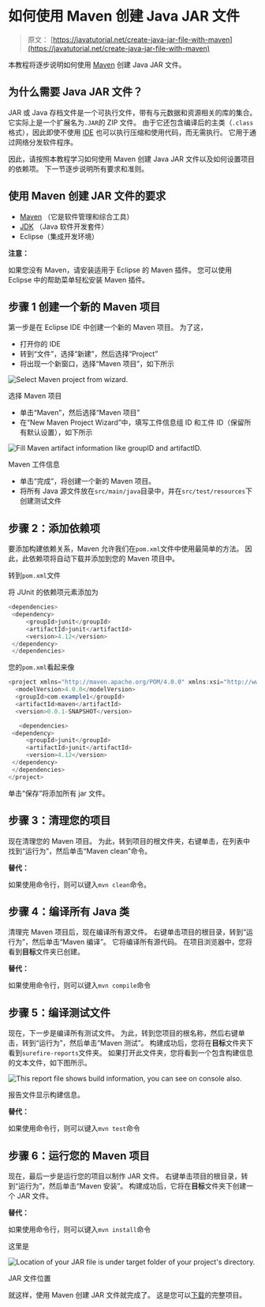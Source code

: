 # 如何使用 Maven 创建 Java JAR 文件

> 原文： [https://javatutorial.net/create-java-jar-file-with-maven](https://javatutorial.net/create-java-jar-file-with-maven)

本教程将逐步说明如何使用 [Maven](https://javatutorial.net/how-to-install-maven-on-windows-linux-and-mac) 创建 Java JAR 文件。

## 为什么需要 Java JAR 文件？

JAR 或 Java 存档文件是一个可执行文件，带有与元数据和资源相关的库的集合。 它实际上是一个扩展名为`.JAR`的 ZIP 文件。 由于它还包含编译后的主类（`.class`格式），因此即使不使用 [IDE](https://javatutorial.net/choose-your-java-ide-eclipse-netbeans-and-intellij-idea) 也可以执行压缩和使用代码，而无需执行。 它用于通过网络分发软件程序。

因此，请按照本教程学习如何使用 Maven 创建 Java JAR 文件以及如何设置项目的依赖项。 下一节逐步说明所有要求和准则。

## 使用 Maven 创建 JAR 文件的要求

*   [Maven](https://javatutorial.net/how-to-install-maven-on-windows-linux-and-mac) （它是软件管理和综合工具）
*   [JDK](https://javatutorial.net/install-java-8-jdk-on-ubuntu) （Java 软件开发套件）
*   Eclipse（集成开发环境）

**注意：**

如果您没有 Maven，请安装适用于 Eclipse 的 Maven 插件。 您可以使用 Eclipse 中的帮助菜单轻松安装 Maven 插件。

## 步骤 1 创建一个新的 Maven 项目

第一步是在 Eclipse IDE 中创建一个新的 Maven 项目。 为了这，

*   打开你的 IDE
*   转到“文件”，选择“新建”，然后选择“Project”
*   将出现一个新窗口，选择“Maven 项目”，如下所示

![Select Maven project from wizard. ](img/00ab8c06c8153d30258daadb5bd34f80.jpg)

选择 Maven 项目

*   单击“Maven”，然后选择“Maven 项目”
*   在“New Maven Project Wizard”中，填写工件信息组 ID 和工件 ID（保留所有默认设置），如下所示

![Fill Maven artifact information like groupID and artifactID. ](img/ea509f3cf0d05adf5a5a60ca2de6771d.jpg)

Maven 工件信息

*   单击“完成”，将创建一个新的 Maven 项目。
*   将所有 Java 源文件放在`src/main/java`目录中，并在`src/test/resources`下创建测试文件

## 步骤 2：添加依赖项

要添加构建依赖关系，Maven 允许我们在`pom.xml`文件中使用最简单的方法。 因此，此依赖项将自动下载并添加到您的 Maven 项目中。

转到`pom.xml`文件

将 JUnit 的依赖项元素添加为

```java
<dependencies>
 <dependency> 
	 <groupId>junit</groupId>
	 <artifactId>junit</artifactId>
	 <version>4.12</version>
 </dependency>
 </dependencies>

```

您的`pom.xml`看起来像

```java
<project xmlns="http://maven.apache.org/POM/4.0.0" xmlns:xsi="http://www.w3.org/2001/XMLSchema-instance" xsi:schemaLocation="http://maven.apache.org/POM/4.0.0 http://maven.apache.org/xsd/maven-4.0.0.xsd">
  <modelVersion>4.0.0</modelVersion>
  <groupId>com.example1</groupId>
  <artifactId>maven</artifactId>
  <version>0.0.1-SNAPSHOT</version>

   <dependencies>
 <dependency> 
	 <groupId>junit</groupId>
	 <artifactId>junit</artifactId>
	 <version>4.12</version>
 </dependency>
 </dependencies>
</project>

```

单击“保存”将添加所有 jar 文件。

## 步骤 3：清理您的项目

现在清理您的 Maven 项目。 为此，转到项目的根文件夹，右键单击，在列表中找到“运行为”，然后单击“Maven clean”命令。

**替代：**

如果使用命令行，则可以键入`mvn clean`命令。

## 步骤 4：编译所有 Java 类

清理完 Maven 项目后，现在编译所有源文件。 右键单击项目的根目录，转到“运行为”，然后单击“Maven 编译”。 它将编译所有源代码。 在项目浏览器中，您将看到**目标**文件夹已创建。

**替代：**

如果使用命令行，则可以键入`mvn compile`命令

## 步骤 5：编译测试文件

现在，下一步是编译所有测试文件。 为此，转到您项目的根名称，然后右键单击，转到“运行为”，然后单击“Maven 测试”。 构建成功后，您将在**目标**文件夹下看到`surefire-reports`文件夹。 如果打开此文件夹，您将看到一个包含构建信息的文本文件，如下图所示。

![This report file shows build information, you can see on console also.](img/e213fe238d4ef69c1f090ed73bffe5cd.jpg)

报告文件显示构建信息。

**替代：**

如果使用命令行，则可以键入`mvn test`命令

## 步骤 6：运行您的 Maven 项目

现在，最后一步是运行您的项目以制作 JAR 文件。 右键单击项目的根目录，转到“运行为”，然后单击“Maven 安装”。 构建成功后，它将在**目标**文件夹下创建一个 JAR 文件。

**替代：**

如果使用命令行，则可以键入`mvn install`命令

这里是

![Location of your JAR file is under target folder of your project's directory. ](img/82df5b32976f1065a8fbe96c974d7fc5.jpg)

JAR 文件位置

就这样，使用 Maven 创建 JAR 文件就完成了。 这是您可以[下载](https://github.com/NeelumAyub/Tutorials/tree/master/maven-example)的完整项目。